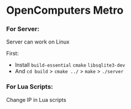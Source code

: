 # OpenComputers Metro
### For Server:
Server can work on Linux

First:
- Install `build-essential` `cmake` `libsqlite3-dev`
- And `cd build` > `cmake ../` > `make` > `./server`

### For Lua Scripts:
Change IP in Lua scripts